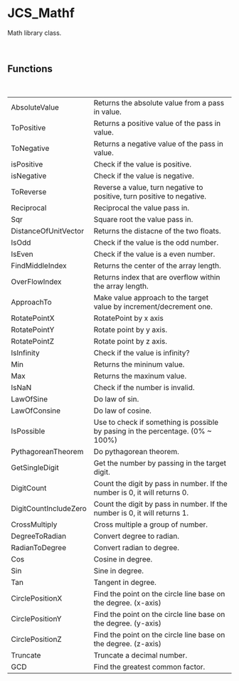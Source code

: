 <div id="content-header">
  <h1>JCS_Mathf</h1>
</div>

<p>
  Math library class.
</p>

<br/>
<h2>Functions</h2>
<br/>

<table>
  <tr>
    <td>AbsoluteValue</td>
    <td>Returns the absolute value from a pass in value.</td>
  </tr>
  <tr>
    <td>ToPositive</td>
    <td>Returns a positive value of the pass in value.</td>
  </tr>
  <tr>
    <td>ToNegative</td>
    <td>Returns a negative value of the pass in value.</td>
  </tr>
  <tr>
    <td>isPositive</td>
    <td>Check if the value is positive.</td>
  </tr>
  <tr>
    <td>isNegative</td>
    <td>Check if the value is negative.</td>
  </tr>
  <tr>
    <td>ToReverse</td>
    <td>Reverse a value, turn negative to positive, turn positive to negative.</td>
  </tr>
  <tr>
    <td>Reciprocal</td>
    <td>Reciprocal the value pass in.</td>
  </tr>
  <tr>
    <td>Sqr</td>
    <td>Square root the value pass in.</td>
  </tr>
  <tr>
    <td>DistanceOfUnitVector</td>
    <td>Returns the distacne of the two floats.</td>
  </tr>
  <tr>
    <td>IsOdd</td>
    <td>Check if the value is the odd number.</td>
  </tr>
  <tr>
    <td>IsEven</td>
    <td>Check if the value is a even number.</td>
  </tr>
  <tr>
    <td>FindMiddleIndex</td>
    <td>Returns the center of the array length.</td>
  </tr>
  <tr>
    <td>OverFlowIndex</td>
    <td>Returns index that are overflow within the array length.</td>
  </tr>
  <tr>
    <td>ApproachTo</td>
    <td>Make value approach to the target value by increment/decrement one.</td>
  </tr>
  <tr>
    <td>RotatePointX</td>
    <td>RotatePoint by x axis</td>
  </tr>
  <tr>
    <td>RotatePointY</td>
    <td>Rotate point by y axis.</td>
  </tr>
  <tr>
    <td>RotatePointZ</td>
    <td>Rotate point by z axis.</td>
  </tr>
  <tr>
    <td>IsInfinity</td>
    <td>Check if the value is infinity?</td>
  </tr>
  <tr>
    <td>Min</td>
    <td>Returns the mininum value.</td>
  </tr>
  <tr>
    <td>Max</td>
    <td>Returns the maxinum value.</td>
  </tr>
  <tr>
    <td>IsNaN</td>
    <td>Check if the number is invalid.</td>
  </tr>
  <tr>
    <td>LawOfSine</td>
    <td>Do law of sin.</td>
  </tr>
  <tr>
    <td>LawOfConsine</td>
    <td>Do law of cosine.</td>
  </tr>
  <tr>
    <td>IsPossible</td>
    <td>Use to check if something is possible by pasing in the percentage. (0% ~ 100%)</td>
  </tr>
  <tr>
    <td>PythagoreanTheorem</td>
    <td>Do pythagorean theorem.</td>
  </tr>
  <tr>
    <td>GetSingleDigit</td>
    <td>Get the number by passing in the target digit.</td>
  </tr>
  <tr>
    <td>DigitCount</td>
    <td>Count the digit by pass in number. If the number is 0, it will returns 0.</td>
  </tr>
  <tr>
    <td>DigitCountIncludeZero</td>
    <td>Count the digit by pass in number. If the number is 0, it will returns 1.</td>
  </tr>
  <tr>
    <td>CrossMultiply</td>
    <td>Cross multiple a group of number.</td>
  </tr>
  <tr>
    <td>DegreeToRadian</td>
    <td>Convert degree to radian.</td>
  </tr>
  <tr>
    <td>RadianToDegree</td>
    <td>Convert radian to degree.</td>
  </tr>
  <tr>
    <td>Cos</td>
    <td>Cosine in degree.</td>
  </tr>
  <tr>
    <td>Sin</td>
    <td>Sine in degree.</td>
  </tr>
  <tr>
    <td>Tan</td>
    <td>Tangent in degree.</td>
  </tr>
  <tr>
    <td>CirclePositionX</td>
    <td>Find the point on the circle line base on the degree. (x-axis)</td>
  </tr>
  <tr>
    <td>CirclePositionY</td>
    <td>Find the point on the circle line base on the degree. (y-axis)</td>
  </tr>
  <tr>
    <td>CirclePositionZ</td>
    <td>Find the point on the circle line base on the degree. (z-axis)</td>
  </tr>
  <tr>
    <td>Truncate</td>
    <td>Truncate a decimal number.</td>
  </tr>
  <tr>
    <td>GCD</td>
    <td>Find the greatest common factor.</td>
  </tr>
</table>
